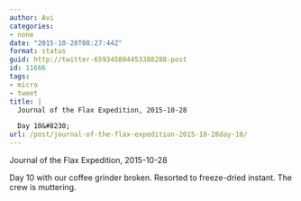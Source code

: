 ```yaml
---
author: Avi
categories:
- none
date: "2015-10-28T08:27:44Z"
format: status
guid: http://twitter-659345804453388288-post
id: 11666
tags:
- micro
- tweet
title: |
  Journal of the Flax Expedition, 2015-10-28

  Day 10&#8230;
url: /post/journal-of-the-flax-expedition-2015-10-28day-10/
---
```

Journal of the Flax Expedition, 2015-10-28

Day 10 with our coffee grinder broken. Resorted to freeze-dried instant. The crew is muttering.